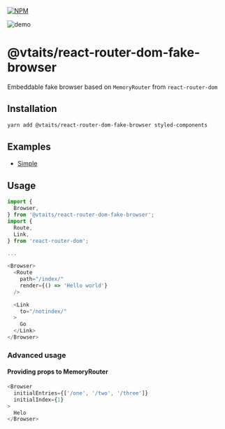 [![NPM](https://img.shields.io/npm/v/@vtaits/react-router-dom-fake-browser.svg)](https://www.npmjs.com/package/@vtaits/react-router-dom-fake-browser)

![demo](https://user-images.githubusercontent.com/4801414/198836853-0624db99-a751-40c1-b056-3e30ca594bd7.gif)

# @vtaits/react-router-dom-fake-browser

Embeddable fake browser based on `MemoryRouter` from `react-router-dom`

## Installation

```sh
yarn add @vtaits/react-router-dom-fake-browser styled-components
```

## Examples

- [Simple](https://codesandbox.io/s/sv055)

## Usage

```javascript
import {
  Browser,
} from '@vtaits/react-router-dom-fake-browser';
import {
  Route,
  Link,
} from 'react-router-dom';

...

<Browser>
  <Route
    path="/index/"
    render={() => 'Hello world'}
  />

  <Link
    to="/notindex/"
  >
    Go
  </Link>
</Browser>
```

### Advanced usage

#### Providing props to MemoryRouter

```javascript
<Browser
  initialEntries={['/one', '/two', '/three']}
  initialIndex={1}
>
  Helo
</Browser>
```
